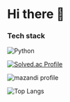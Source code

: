 #  Hi  there 👋

### Tech stack
![Python](https://img.shields.io/badge/Python-3776AB.svg?&style=for-the-badge&logo=python&logoColor=white)


[![Solved.ac Profile](http://mazassumnida.wtf/api/generate_badge?boj=dong_h)](https://solved.ac/dong_h)

![mazandi profile](http://mazandi.herokuapp.com/api?handle={dong_h}&theme=cold)



![Top Langs](https://github-readme-stats.vercel.app/api/top-langs/?username=dong-b&layout=compact&theme=dark)
